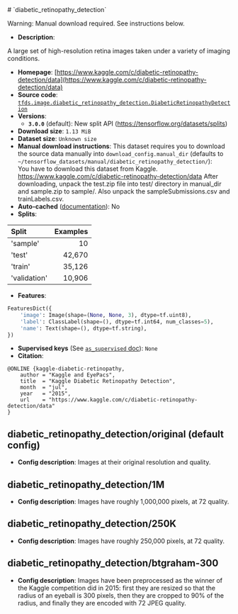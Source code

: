 <div itemscope itemtype="http://schema.org/Dataset">
  <div itemscope itemprop="includedInDataCatalog" itemtype="http://schema.org/DataCatalog">
    <meta itemprop="name" content="TensorFlow Datasets" />
  </div>
  <meta itemprop="name" content="diabetic_retinopathy_detection" />
  <meta itemprop="description" content="A large set of high-resolution retina images taken under a variety of imaging conditions.&#10;&#10;To use this dataset:&#10;&#10;```python&#10;import tensorflow_datasets as tfds&#10;&#10;ds = tfds.load(&#x27;diabetic_retinopathy_detection&#x27;, split=&#x27;train&#x27;)&#10;for ex in ds.take(4):&#10;  print(ex)&#10;```&#10;&#10;See [the guide](https://www.tensorflow.org/datasets/overview) for more&#10;informations on [tensorflow_datasets](https://www.tensorflow.org/datasets).&#10;&#10;" />
  <meta itemprop="url" content="https://www.tensorflow.org/datasets/catalog/diabetic_retinopathy_detection" />
  <meta itemprop="sameAs" content="https://www.kaggle.com/c/diabetic-retinopathy-detection/data" />
  <meta itemprop="citation" content="@ONLINE {kaggle-diabetic-retinopathy,&#10;    author = &quot;Kaggle and EyePacs&quot;,&#10;    title  = &quot;Kaggle Diabetic Retinopathy Detection&quot;,&#10;    month  = &quot;jul&quot;,&#10;    year   = &quot;2015&quot;,&#10;    url    = &quot;https://www.kaggle.com/c/diabetic-retinopathy-detection/data&quot;&#10;}&#10;" />
</div>
# `diabetic_retinopathy_detection`

Warning: Manual download required. See instructions below.

*   **Description**:

A large set of high-resolution retina images taken under a variety of imaging
conditions.

*   **Homepage**:
    [https://www.kaggle.com/c/diabetic-retinopathy-detection/data](https://www.kaggle.com/c/diabetic-retinopathy-detection/data)
*   **Source code**:
    [`tfds.image.diabetic_retinopathy_detection.DiabeticRetinopathyDetection`](https://github.com/tensorflow/datasets/tree/master/tensorflow_datasets/image/diabetic_retinopathy_detection.py)
*   **Versions**:
    *   **`3.0.0`** (default): New split API
        (https://tensorflow.org/datasets/splits)
*   **Download size**: `1.13 MiB`
*   **Dataset size**: `Unknown size`
*   **Manual download instructions**: This dataset requires you to download the
    source data manually into `download_config.manual_dir`
    (defaults to `~/tensorflow_datasets/manual/diabetic_retinopathy_detection/`):<br/>
    You have to download this dataset from Kaggle.
    https://www.kaggle.com/c/diabetic-retinopathy-detection/data
    After downloading, unpack the test.zip file into test/ directory in manual_dir
    and sample.zip to sample/. Also unpack the sampleSubmissions.csv and
    trainLabels.csv.
*   **Auto-cached**
    ([documentation](https://www.tensorflow.org/datasets/performances#auto-caching)):
    No
*   **Splits**:

Split        | Examples
:----------- | -------:
'sample'     | 10
'test'       | 42,670
'train'      | 35,126
'validation' | 10,906

*   **Features**:

```python
FeaturesDict({
    'image': Image(shape=(None, None, 3), dtype=tf.uint8),
    'label': ClassLabel(shape=(), dtype=tf.int64, num_classes=5),
    'name': Text(shape=(), dtype=tf.string),
})
```

*   **Supervised keys** (See
    [`as_supervised` doc](https://www.tensorflow.org/datasets/api_docs/python/tfds/load#args)):
    `None`
*   **Citation**:

```
@ONLINE {kaggle-diabetic-retinopathy,
    author = "Kaggle and EyePacs",
    title  = "Kaggle Diabetic Retinopathy Detection",
    month  = "jul",
    year   = "2015",
    url    = "https://www.kaggle.com/c/diabetic-retinopathy-detection/data"
}
```

## diabetic_retinopathy_detection/original (default config)

*   **Config description**: Images at their original resolution and quality.

## diabetic_retinopathy_detection/1M

*   **Config description**: Images have roughly 1,000,000 pixels, at 72 quality.

## diabetic_retinopathy_detection/250K

*   **Config description**: Images have roughly 250,000 pixels, at 72 quality.

## diabetic_retinopathy_detection/btgraham-300

*   **Config description**: Images have been preprocessed as the winner of the
    Kaggle competition did in 2015: first they are resized so that the radius of
    an eyeball is 300 pixels, then they are cropped to 90% of the radius, and
    finally they are encoded with 72 JPEG quality.
